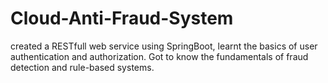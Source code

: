 # Cloud-Anti-Fraud-System
created a RESTfull web service using SpringBoot, learnt the basics of user authentication and authorization. Got to know the fundamentals of fraud detection and rule-based systems.
